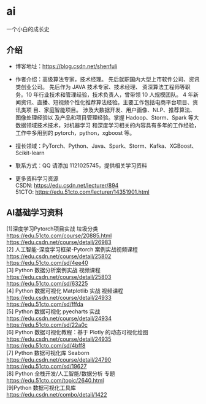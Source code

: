 # ai
一个小白的成长史

## 介绍

* 博客地址：https://blog.csdn.net/shenfuli
* 作者介绍：高级算法专家，技术经理。
先后就职国内大型上市软件公司、资讯类创业公司。 先后作为 JAVA 技术专家、技术经理、
资深算法工程师等职务。10 年行业技术和管理经验，技术负责人，曾带领 10 人规模团队。
4 年新闻资讯、直播、短视频个性化推荐算法经验。主要工作包括电商平台项目、资讯类项
目、家庭智能项目。 涉及大数据开发、用户画像、NLP、推荐算法、图像处理经验以
及产品和项目管理经验。掌握 Hadoop、Storm、Spark 等大数据领域技术技术，对机器学习
和深度学习相关的内容具有多年的工作经验，工作中多用到的 pytorch，python，xgboost 等。

* 擅长领域：PyTorch、Python、Java、Spark、Storm、Kafka、XGBoost、Scikit-learn
* 联系方式：QQ 请添加 1121025745，提供相关学习资料
* 更多资料学习资源<br>
CSDN: https://edu.csdn.net/lecturer/894<br>
51CTO: https://edu.51cto.com/lecturer/14351901.html<br>

## AI基础学习资料
[1]深度学习Pytorch项目实战 垃圾分类 <br>
https://edu.51cto.com/course/20885.html <br>
https://edu.csdn.net/course/detail/26983 <br>
[2] 人工智能-深度学习框架-Pytorch 案例实战视频课程<br>
https://edu.csdn.net/course/detail/25802<br>
https://edu.51cto.com/sd/4ee40<br>
[3] Python 数据分析案例实战 视频课程<br>
https://edu.csdn.net/course/detail/25803<br>
https://edu.51cto.com/sd/63225<br>
[4] Python 数据可视化 Matplotlib 实战 视频课程<br>
https://edu.csdn.net/course/detail/24933<br>
https://edu.51cto.com/sd/fffda<br>
[5] Python 数据可视化 pyecharts 实战<br>
https://edu.csdn.net/course/detail/24934<br>
https://edu.51cto.com/sd/22a0c<br>
[6] Python 数据可视化教程：基于 Plotly 的动态可视化绘图<br>
https://edu.csdn.net/course/detail/24935<br>
https://edu.51cto.com/sd/4bff8<br>
[7] Python 数据可视化库 Seaborn<br>
https://edu.csdn.net/course/detail/24790<br>
https://edu.51cto.com/sd/19627<br>
[8] Python 全栈开发/人工智能/数据分析 专题<br>
https://edu.51cto.com/topic/2640.html<br>
[9]Python 数据可视化工具库<br>
https://edu.csdn.net/combo/detail/1422<br>

